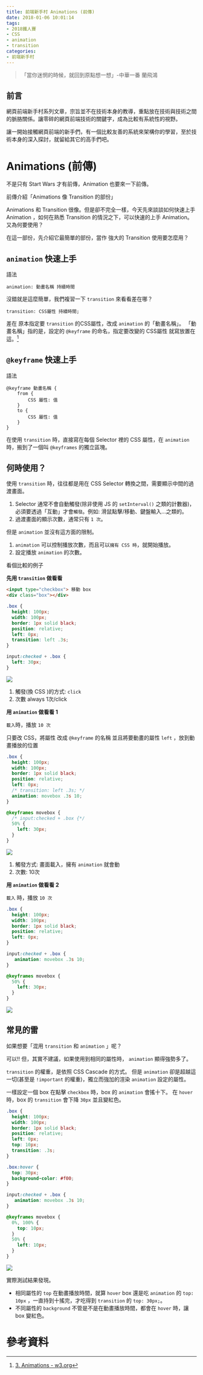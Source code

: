 ```yaml
---
title: 前端新手村 Animations (前傳)
date: 2018-01-06 10:01:14
tags: 
- 2018鐵人賽
- CSS
- animation
- transition
categories: 
- 前端新手村
---
```

> 「當你迷惘的時候，就回到原點想一想」-中華一番 蘭飛鴻

## 前言

網頁前端新手村系列文章，宗旨並不在技術本身的教導，重點放在技術與技術之間的脈胳關係。讓零碎的網頁前端技術的關鍵字，成為比較有系統性的視野。

讓一開始接觸網頁前端的新手們，有一個比較友善的系統來架構你的學習，至於技術本身的深入探討，就留給其它的高手們吧。

# Animations (前傳)

不是只有 Start Wars 才有前傳，Animation 也要來一下前傳。

前傳介紹「Animations 像 Transition 的部份」

Animations 和 Transition 很像。但是卻不完全一樣，今天先來談談如何快速上手 Animation ，如何在熟悉 Transition 的情況之下，可以快速的上手 Animation。又為何要使用？

在這一部份，先介紹它最簡單的部份，當作 強大的 Transition 使用要怎麼用？

## `animation` 快速上手

語法

```
animation: 動畫名稱 持續時間
```

沒錯就是這麼簡單，我們複習一下 `transition` 來看看差在哪？

```
transition: CSS屬性 持續時間;
```

差在 原本指定要 `transition` 的CSS屬性，改成 `animation` 的「動畫名稱」。
「動畫名稱」指的是，設定的 `@keyframe` 的命名，指定要改變的 CSS屬性 就寫放置在這。[^1]

## `@keyframe` 快速上手

語法
```
@keyframe 動畫名稱 {
    from {
        CSS 屬性: 值
    }
    to {
        CSS 屬性: 值
    }
}
```

在使用 `transition` 時，直接寫在每個 Selector 裡的 CSS 屬性，在 `animation` 時，搬到了一個叫 `@keyframes` 的獨立區塊。


## 何時使用？

使用 `transition` 時，往往都是用在 CSS Selector 轉換之間，需要顯示中間的過渡畫面。

1. Selector 通常不會自動觸發(除非使用 JS 的 `setInterval()` 之類的計數器)，必須要透過「互動」才會`觸發`。例如: 滑鼠點擊/移動、鍵盤輸入...之類的。
2. 過渡畫面的顯示次數，通常只有 `1 次`。

但是 `animation` 並沒有這方面的限制。

1. `animation` 可以控制播放次數，而且可以`擁有 CSS 時`，就開始播放。
2. 設定播放 `animation` 的次數。


看個比較的例子

**先用 `transition` 做看看**

```html
<input type="checkbox"> 移動 box
<div class="box"></div>
```

```css
.box {
  height: 100px;
  width: 100px;
  border: 1px solid black;
  position: relative;
  left: 0px;
  transition: left .3s;
}

input:checked + .box {
  left: 30px;
}
```

![](https://i.imgur.com/YaAwKZg.gif)


1. 觸發(換 CSS )的方式: `click`
2. 次數 always 1次/click


**用 `animation` 做看看 1**

`載入`時，播放 `10 次`

只要改 CSS，將屬性 改成 `@keyframe` 的名稱
並且將要動畫的屬性 `left` ，放到動畫播放的位置

```css
.box {
  height: 100px;
  width: 100px;
  border: 1px solid black;
  position: relative;
  left: 0px;
  /* transition: left .3s; */
  animation: movebox .3s 10;
}

@keyframes movebox {
  /* input:checked + .box {*/
  50% {
    left: 30px;
  }  
}
```

![](https://i.imgur.com/fAjrpjD.gif)

1. 觸發方式: 畫面載入，擁有 `animation` 就會動
2. 次數: 10次


**用 `animation` 做看看 2**

`載入` 時，播放 `10 次`

```css
.box {
  height: 100px;
  width: 100px;
  border: 1px solid black;
  position: relative;
  left: 0px;
}

input:checked + .box {
   animation: movebox .3s 10;
}

@keyframes movebox {
  50% {
    left: 30px;
  }  
}
```

![](https://i.imgur.com/9pNdzEL.gif)


## 常見的雷

如果想要「混用 `transition` 和 `animation` 」呢？

可以!! 但，其實不建議，如果使用到相同的屬性時， `animation` 顯得強勢多了。

`transition` 的權重，是依照 CSS Cascade 的方式。
但是 `animation` 卻是超越這一切(甚至是 `!important` 的權重)，獨立而強加的渲染 `animation` 設定的屬性。

一樣設定一個 box
在點擊 `checkbox` 時，box 的 `animation` 會搖十下。
在 `hover` 時，box 的 `transition` 會下降 `30px` 並且變紅色。


```css
.box {
  height: 100px;
  width: 100px;
  border: 1px solid black;
  position: relative;
  left: 0px;
  top: 10px;
  transition: .3s;
}

.box:hover {
  top: 30px;
  background-color: #f00;
}

input:checked + .box {
   animation: movebox .3s 10;
}

@keyframes movebox {
  0%, 100% {
    top: 10px;
  }
  50% {
    left: 10px;
  }
}
```

![](https://i.imgur.com/PYy7aF0.gif)


實際測試結果發現。

- 相同屬性的 `top` 在動畫播放時間，就算 `hover` box 還是吃 `animation` 的 `top: 10px` ，一直持到十搖完，才吃得到 `transition` 的 `top: 30px;`。
- 不同屬性的 `background` 不管是不是在動畫播放時間，都會在 `hover` 時，讓 box 變紅色。


# 參考資料

[^1]: [3. Animations - w3.org](https://www.w3.org/TR/CSS-animations-1/#animations)
